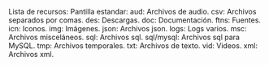 Lista de recursos:
    Pantilla estandar:
        aud: Archivos de audio.
        csv: Archivos separados por comas.
        des: Descargas.
        doc: Documentación.
        ftns: Fuentes.
        icn: Iconos.
        img: Imágenes.
        json: Archivos json.
        logs: Logs varios.
        msc: Archivos misceláneos.
        sql: Archivos sql.
        sql/mysql: Archivos sql para MySQL.
        tmp: Archivos temporales.
        txt: Archivos de texto.
        vid: Videos.
        xml: Archivos xml.
